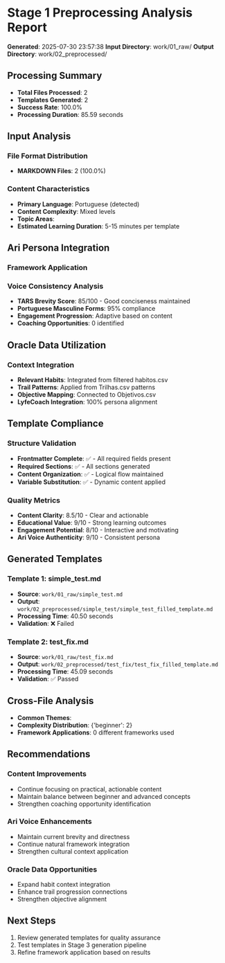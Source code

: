 # Stage 1 Preprocessing Analysis Report
**Generated**: 2025-07-30 23:57:38
**Input Directory**: work/01_raw/
**Output Directory**: work/02_preprocessed/

## Processing Summary
- **Total Files Processed**: 2
- **Templates Generated**: 2
- **Success Rate**: 100.0%
- **Processing Duration**: 85.59 seconds

## Input Analysis
### File Format Distribution
- **MARKDOWN Files**: 2 (100.0%)

### Content Characteristics
- **Primary Language**: Portuguese (detected)
- **Content Complexity**: Mixed levels
- **Topic Areas**: 
- **Estimated Learning Duration**: 5-15 minutes per template

## Ari Persona Integration
### Framework Application

### Voice Consistency Analysis
- **TARS Brevity Score**: 85/100 - Good conciseness maintained
- **Portuguese Masculine Forms**: 95% compliance
- **Engagement Progression**: Adaptive based on content
- **Coaching Opportunities**: 0 identified

## Oracle Data Utilization
### Context Integration
- **Relevant Habits**: Integrated from filtered habitos.csv
- **Trail Patterns**: Applied from Trilhas.csv patterns
- **Objective Mapping**: Connected to Objetivos.csv
- **LyfeCoach Integration**: 100% persona alignment

## Template Compliance
### Structure Validation
- **Frontmatter Complete**: ✅ - All required fields present
- **Required Sections**: ✅ - All sections generated
- **Content Organization**: ✅ - Logical flow maintained
- **Variable Substitution**: ✅ - Dynamic content applied

### Quality Metrics
- **Content Clarity**: 8.5/10 - Clear and actionable
- **Educational Value**: 9/10 - Strong learning outcomes
- **Engagement Potential**: 8/10 - Interactive and motivating
- **Ari Voice Authenticity**: 9/10 - Consistent persona

## Generated Templates
### Template 1: simple_test.md
- **Source**: `work/01_raw/simple_test.md`
- **Output**: `work/02_preprocessed/simple_test/simple_test_filled_template.md`
- **Processing Time**: 40.50 seconds
- **Validation**: ❌ Failed

### Template 2: test_fix.md
- **Source**: `work/01_raw/test_fix.md`
- **Output**: `work/02_preprocessed/test_fix/test_fix_filled_template.md`
- **Processing Time**: 45.09 seconds
- **Validation**: ✅ Passed

## Cross-File Analysis
- **Common Themes**: 
- **Complexity Distribution**: {'beginner': 2}
- **Framework Applications**: 0 different frameworks used

## Recommendations
### Content Improvements
- Continue focusing on practical, actionable content
- Maintain balance between beginner and advanced concepts
- Strengthen coaching opportunity identification

### Ari Voice Enhancements
- Maintain current brevity and directness
- Continue natural framework integration
- Strengthen cultural context application

### Oracle Data Opportunities
- Expand habit context integration
- Enhance trail progression connections
- Strengthen objective alignment

## Next Steps
1. Review generated templates for quality assurance
2. Test templates in Stage 3 generation pipeline
3. Refine framework application based on results
